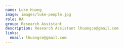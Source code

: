 ```yaml
---
name: Luke Huang
image: images/luke-people.jpg
role: RA
group: Research Assistant 
description: Research Assistant lhuangce@gmail.com
links:
  email: lhuangce@gmail.com
---
```

